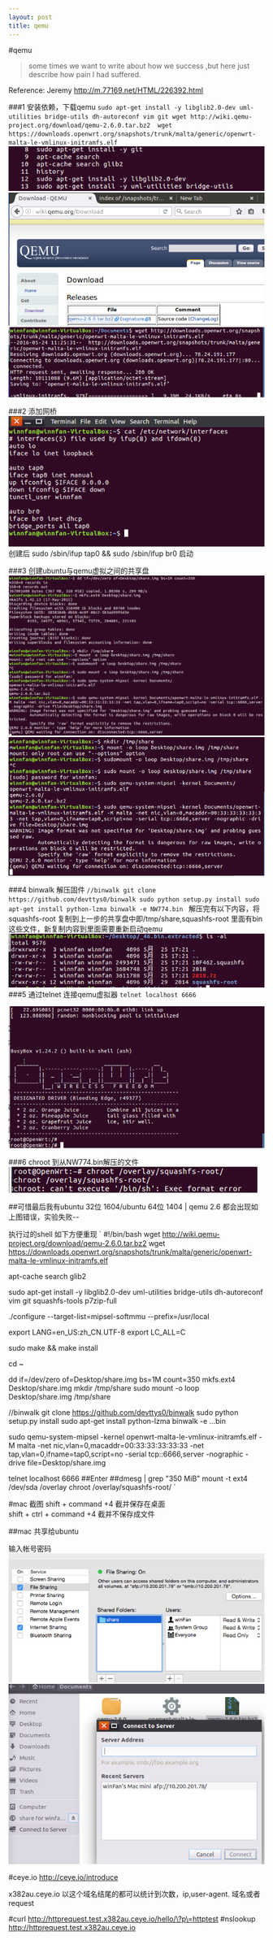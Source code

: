 ```yaml
---
layout: post
title: qemu 
---
```

#qemu
>some times we want to write about how we success ,but here just describe how pain I had suffered.

Reference: Jeremy <http://m.77169.net/HTML/226392.html>

###1 安装依赖，下载qemu 
`
sudo apt-get install -y libglib2.0-dev uml-utilities bridge-utils dh-autoreconf vim git
wget http://wiki.qemu-project.org/download/qemu-2.6.0.tar.bz2 
wget https://downloads.openwrt.org/snapshots/trunk/malta/generic/openwrt-malta-le-vmlinux-initramfs.elf
`
![img](../img/qemu_0.png)
![img](../img/qemu_1.png)
![img](../img/qemu_2.png)



###2  添加网桥
![img](../img/qemu_5.png)
创建后 sudo /sbin/ifup tap0 && sudo /sbin/ifup br0  启动

###3 创建ubuntu与qemu虚拟之间的共享盘
![img](../img/qemu_7.png)
![img](../img/qemu_6.png)

###4 binwalk 解压固件
`//binwalk
git clone https://github.com/devttys0/binwalk
sudo python setup.py install
sudo apt-get install python-lzma
binwalk -e NW774.bin
`
解压完有以下内容，将squashfs-root 复制到上一步的共享盘中即/tmp/share,squashfs-root 里面有bin这些文件，新复制内容到里面需要重新启动qemu
![img](../img/qemu_10.png)
###5 通过telnet 连接qemu虚拟器
`telnet localhost 6666`

![img](../img/qemu_8.png)

###6 chroot 到从NW774.bin解压的文件
![img](../img/qemu_9.png)

##可惜最后我有ubuntu 32位  1604/ubuntu 64位 1404 | qemu 2.6 都会出现如上图错误，实验失败--


执行过的shell 如下方便重现
`
 #!/bin/bash
wget http://wiki.qemu-project.org/download/qemu-2.6.0.tar.bz2
wget https://downloads.openwrt.org/snapshots/trunk/malta/generic/openwrt-malta-le-vmlinux-initramfs.elf

apt-cache search glib2

sudo apt-get install -y libglib2.0-dev uml-utilities bridge-utils dh-autoreconf vim git squashfs-tools p7zip-full

./configure --target-list=mipsel-softmmu --prefix=/usr/local

export LANG=en_US:zh_CN.UTF-8
export LC_ALL=C

sudo make && make install

cd ~

dd if=/dev/zero of=Desktop/share.img bs=1M count=350
mkfs.ext4 Desktop/share.img
mkdir /tmp/share
sudo mount -o loop Desktop/share.img /tmp/share

//binwalk
git clone https://github.com/devttys0/binwalk
sudo python setup.py install
sudo apt-get install python-lzma
binwalk -e ...bin

sudo qemu-system-mipsel -kernel openwrt-malta-le-vmlinux-initramfs.elf -M malta -net nic,vlan=0,macaddr=00:33:33:33:33:33 -net tap,vlan=0,ifname=tap0,script=no -serial tcp::6666,server -nographic -drive file=Desktop/share.img

telnet localhost 6666
 ##Enter
 ##dmesg | grep "350 MiB"
mount -t ext4 /dev/sda /overlay
chroot /overlay/squashfs-root/
`

#mac 截图
shift + command +4   截并保存在桌面   
shift + ctrl + command +4 截并不保存成文件

##mac 共享给ubuntu

输入帐号密码
![img](../img/qemu_3.png)
![img](../img/qemu_4.png)

#ceye.io
<http://ceye.io/introduce>

x382au.ceye.io  以这个域名结尾的都可以统计到次数，ip,user-agent.
域名或者request

 #curl http://httprequest.test.x382au.ceye.io/hello/\?p\=httptest
 #nslookup http://httprequest.test.x382au.ceye.io
 
 

